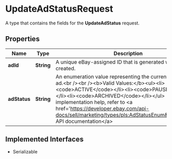 

# UpdateAdStatusRequest

A type that contains the fields for the <b>UpdateAdStatus</b> request.
## Properties

Name | Type | Description | Notes
------------ | ------------- | ------------- | -------------
**adId** | **String** | A unique eBay-assigned ID that is generated when the ad is created. |  [optional]
**adStatus** | **String** | An enumeration value representing the current status of the ad.&lt;br /&gt;&lt;br /&gt;&lt;b&gt;Valid Values:&lt;/b&gt;&lt;ul&gt;&lt;li&gt;&lt;code&gt;ACTIVE&lt;/code&gt;&lt;/li&gt;&lt;li&gt;&lt;code&gt;PAUSED&lt;/code&gt;&lt;/li&gt;&lt;li&gt;&lt;code&gt;ARCHIVED&lt;/code&gt;&lt;/li&gt;&lt;/ul&gt; For implementation help, refer to &lt;a href&#x3D;&#39;https://developer.ebay.com/api-docs/sell/marketing/types/pls:AdStatusEnum&#39;&gt;eBay API documentation&lt;/a&gt; |  [optional]


## Implemented Interfaces

* Serializable


